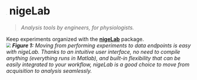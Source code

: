 # <img src="https://github.com/m053m716/ePhys_packages/tree/master/%2BnigeLab/img/nigeLab_Logo.PNG" style="zoom:10%;" /> nigeLab #
> *Analysis tools by engineers, for physiologists.*



Keep experiments organized with the [**nigeLab**](https://github.com/m053m716/ePhys_packages/wiki) package.  
<img src="https://github.com/m053m716/ePhys_packages/tree/master/%2BnigeLab/img/DataPipeline_Overview.JPG" style="zoom:75%;" />
_**Figure 1:** Moving from performing experiments to data endpoints is easy with nigeLab. Thanks to an intuitive user interface, no need to compile anything (everything runs in Matlab), and built-in flexibility that can be easily integrated to your workflow, nigeLab is a good choice to move from acquisition to analysis seamlessly._  